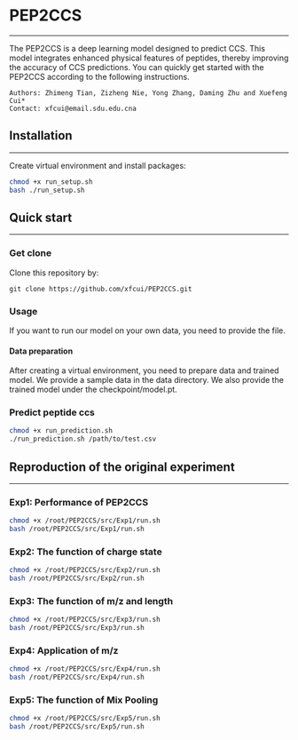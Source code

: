 # PEP2CCS
---
The PEP2CCS is a deep learning model designed to predict CCS. This model integrates enhanced physical features of peptides, thereby improving the accuracy of CCS predictions. You can quickly get started with the PEP2CCS according to the following instructions.

```
Authors: Zhimeng Tian, Zizheng Nie, Yong Zhang, Daming Zhu and Xuefeng Cui*
Contact: xfcui@email.sdu.edu.cna
```

## Installation
---
Create virtual environment and install packages:
```bash
chmod +x run_setup.sh
bash ./run_setup.sh
```

## Quick start
---
### Get clone
Clone this repository by:
```
git clone https://github.com/xfcui/PEP2CCS.git
```

### Usage
If you want to run our model on your own data, you need to provide the file.

#### Data preparation
After creating a virtual environment, you need to prepare data and trained model. We provide a sample data in the data directory. We also provide the trained model under the checkpoint/model.pt.

### Predict peptide ccs
```bash
chmod +x run_prediction.sh
./run_prediction.sh /path/to/test.csv
```

## Reproduction of the original experiment
---
### Exp1: Performance of PEP2CCS
```bash
chmod +x /root/PEP2CCS/src/Exp1/run.sh
bash /root/PEP2CCS/src/Exp1/run.sh
```

### Exp2: The function of charge state
```bash
chmod +x /root/PEP2CCS/src/Exp2/run.sh
bash /root/PEP2CCS/src/Exp2/run.sh
```

### Exp3: The function of m/z and length
```bash
chmod +x /root/PEP2CCS/src/Exp3/run.sh
bash /root/PEP2CCS/src/Exp3/run.sh
```

### Exp4: Application of m/z
```bash
chmod +x /root/PEP2CCS/src/Exp4/run.sh
bash /root/PEP2CCS/src/Exp4/run.sh
```

### Exp5: The function of Mix Pooling
```bash
chmod +x /root/PEP2CCS/src/Exp5/run.sh
bash /root/PEP2CCS/src/Exp5/run.sh
```

